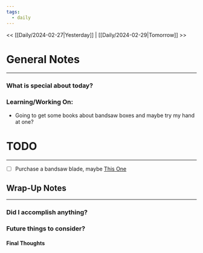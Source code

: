 ```yaml
---
tags:
  - daily
---
```


<< [[Daily/2024-02-27|Yesterday]] | [[Daily/2024-02-29|Tomorrow]] >>
# General Notes
---
### What is special about today?

### Learning/Working On:
- Going to get some books about bandsaw boxes and maybe try my hand at one?



# TODO
---
- [ ] Purchase a bandsaw blade, maybe [This One](https://www.highlandwoodworking.com/316-4-tpi-skiptooth-bandsaw-blades.aspx)



## Wrap-Up Notes
---
### Did I accomplish anything?
### Future things to consider?
#### Final Thoughts

